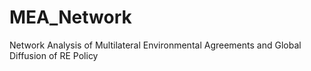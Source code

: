 # MEA_Network
Network Analysis of Multilateral Environmental Agreements and Global Diffusion of RE Policy
